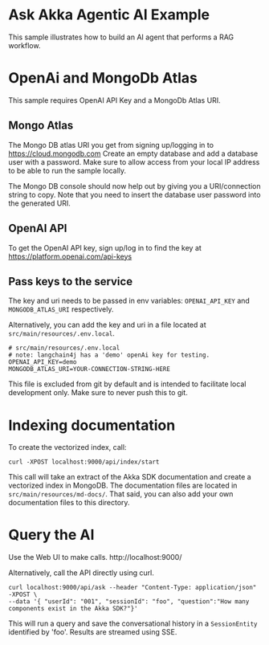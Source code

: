 # Ask Akka Agentic AI Example

This sample illustrates how to build an AI agent that performs a RAG workflow. 

# OpenAi and MongoDb Atlas

This sample requires OpenAI API Key and a MongoDb Atlas URI. 

## Mongo Atlas
The Mongo DB atlas URI you get from signing up/logging in to https://cloud.mongodb.com
Create an empty database and add a database user with a password. Make sure to allow access from your local IP address
to be able to run the sample locally.

The Mongo DB console should now help out by giving you a URI/connection
string to copy. Note that you need to insert the database user password into the generated URI.

## OpenAI API
To get the OpenAI API key, sign up/log in to find the key at https://platform.openai.com/api-keys

## Pass keys to the service

The key and uri needs to be passed in env variables:
`OPENAI_API_KEY` and `MONGODB_ATLAS_URI` respectively.

Alternatively, you can add the key and uri in a file located at `src/main/resources/.env.local`. 

```
# src/main/resources/.env.local
# note: langchain4j has a 'demo' openAi key for testing.
OPENAI_API_KEY=demo
MONGODB_ATLAS_URI=YOUR-CONNECTION-STRING-HERE
```
This file is excluded from git by default and is intended to facilitate local development only.
Make sure to never push this to git.

# Indexing documentation

To create the vectorized index, call: 

```shell
curl -XPOST localhost:9000/api/index/start 
```
This call will take an extract of the Akka SDK documentation and create a vectorized index in MongoDB.
The documentation files are located in `src/main/resources/md-docs/`. That said, you can also add your own documentation files to this directory.

# Query the AI

Use the Web UI to make calls.
http://localhost:9000/

Alternatively, call the API directly using curl.

```shell
curl localhost:9000/api/ask --header "Content-Type: application/json" -XPOST \
--data '{ "userId": "001", "sessionId": "foo", "question":"How many components exist in the Akka SDK?"}'
```

This will run a query and save the conversational history in a `SessionEntity` identified by 'foo'.
Results are streamed using SSE.

